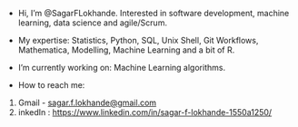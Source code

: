 * Hi, I’m @SagarFLokhande. 
Interested in  software development, machine learning, data science and agile/Scrum. 

* My expertise: 
Statistics, Python, SQL, Unix Shell, Git Workflows, Mathematica, Modelling, Machine Learning and a bit of R.

* I’m currently working on:
Machine Learning algorithms. 

* How to reach me: 
1. Gmail - sagar.f.lokhande@gmail.com
2. inkedIn : https://www.linkedin.com/in/sagar-f-lokhande-1550a1250/ 

<!---
SagarFLokhande/SagarFLokhande is a ✨ special ✨ repository because its `README.md` (this file) appears on your GitHub profile.
You can click the Preview link to take a look at your changes.
--->
